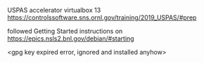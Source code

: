 USPAS accelerator virtualbox 13
https://controlssoftware.sns.ornl.gov/training/2019_USPAS/#prep


followed Getting Started instructions on 
https://epics.nsls2.bnl.gov/debian/#starting

<gpg key expired error, ignored and installed anyhow>

